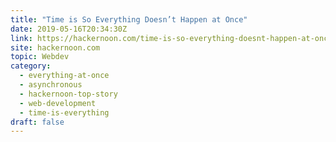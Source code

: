 ```yaml
---
title: "Time is So Everything Doesn’t Happen at Once"
date: 2019-05-16T20:34:30Z
link: https://hackernoon.com/time-is-so-everything-doesnt-happen-at-once-f19ad58314fb?source=rss----3a8144eabfe3---4&utm_medium=RSS&utm_source=hune
site: hackernoon.com
topic: Webdev
category:
  - everything-at-once
  - asynchronous
  - hackernoon-top-story
  - web-development
  - time-is-everything
draft: false
---
```

